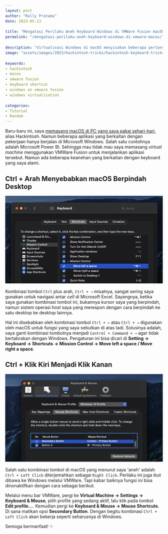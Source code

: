 ```yaml
---
layout: post
author: "Rully Pratama"
date: 2023-05-13

title: "Mengatasi Perilaku Aneh Keyboard Windows di VMWare Fusion macOS"
permalink: "/mengatasi-perilaku-aneh-keyboard-windows-di-vmware-macos/"

description: "Virtualisasi Windows di macOS menyisakan beberapa pertanyaan aneh soal perilaku keyboard dan mouse"
image: "assets/images/2023/hackintosh-tricks/hackintosh-keyboard-tricks.jpeg"

keywords:
- hackintosh
- macos
- vmware fusion
- keyboard shortcut
- windows on vmware fusion
- windows virtualization

categories:
- Tutorial
- Random
---
```


Baru-baru ini, saya [memasang macOS di PC yang saya pakai sehari-hari](/my-2023-hackintosh-build/), alias Hackintosh. Namun beberapa aplikasi yang berkaitan dengan pekerjaan hanya berjalan di Microsoft Windows. Salah satu contohnya adalah Microsoft Power BI. Sehingga mau tidak mau saya memasang *virtual machine* menggunakan VMWare Fusion untuk menjalankan aplikasi tersebut. Namun ada beberapa keanehan yang berkaitan dengan keyboard yang saya alami.

## Ctrl + Arah Menyebabkan macOS Berpindah Desktop

![Ubah pengaturan kombinasi tombol Ctrl + arah di macOS](/assets/images/2023/hackintosh-tricks/ubah-pengaturan-move-space-macos.webp)

Kombinasi tombol `Ctrl` plus arah, `Ctrl + →` misalnya, sangat sering saya gunakan untuk navigasi antar *cell* di Microsoft Excel. Sayangnya, ketika saya gunakan kombinasi tombol ini, bukannya kursor saya yang berpindah, namun sistem operasi *host* saya yang merespon dengan cara berpindah ke satu desktop ke desktop lainnya.

Hal ini disebabkan oleh kombinasi tombol `Ctrl + ←` atau `Ctrl + →` digunakan oleh macOS untuk fungsi yang saya sebutkan di atas tadi. Solusinya adalah, saya ganti kombinasi tombolnya menjadi `Control + Command + →` agar tidak bertabrakan dengan Windows. Pengaturan ini bisa dicari di **Setting → Keyboard → Shortcuts → Mission Control → Move left a space / Move right a space**.

## Ctrl + Klik Kiri Menjadi Klik Kanan

![Ubah pengaturan secondary click di VMWare di macOS](/assets/images/2023/hackintosh-tricks/ubah-pengaturan-secondary-button-mouse-vmware-macos.webp)

Salah satu kombinasi tombol di macOS yang menurut saya 'aneh' adalah `Ctrl + Left Click` diterjemahkan sebagai `Right Click`. Perilaku ini juga ikut dibawa ke Windows melalui VMWare. Tapi kabar baiknya fungsi ini bisa dinonaktifkan dengan cara sebagai berikut.

Melalui menu bar VMWare, pergi ke **Virtual Machine → Settings → Keyboard & Mouse**, pilih profile yang sedang aktif, lalu klik pada tombol **Edit profile...**. Kemudian pergi ke **Keyboard & Mouse → Mouse Shortcuts**. Di sana matikan opsi **Secondary Button**. Dengan begitu kombinasi `Ctrl + Left Click` akan bekerja seperti seharusnya di Windows.

Semoga bermanfaat! ✨

